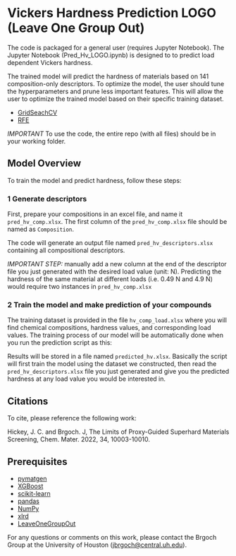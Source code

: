 # Vickers Hardness Prediction LOGO (Leave One Group Out)

The code is packaged for a general user (requires Jupyter Notebook). The Jupyter Notebook (Pred_Hv_LOGO.ipynb) is designed to to predict load dependent Vickers hardness. 

The trained model will predict the hardness of materials based on 141 composition-only descriptors. To optimize the model, the user should tune the hyperparameters and prune less important features. This will allow the user to optimize the trained model based on their specific training dataset. 

- [GridSeachCV](https://scikit-learn.org/stable/modules/generated/sklearn.model_selection.GridSearchCV.html)
- [RFE](https://scikit-learn.org/stable/modules/generated/sklearn.feature_selection.RFE.html)


*IMPORTANT* To use the code, the entire repo (with all files) should be in your working folder. 


## Model Overview

To train the model and predict hardness, follow these steps:

### 1 Generate descriptors

First, prepare your compositions in an excel file, and name it `pred_hv_comp.xlsx`. The first column of the `pred_hv_comp.xlsx` file should be named as `Composition`.


The code will generate an output file named `pred_hv_descriptors.xlsx` containing all compositional descriptors.


*IMPORTANT STEP:* manually add a new column at the end of the descriptor file you just generated with the desired load value (unit: N). Predicting the hardness of the same material at different loads (i.e. 0.49 N and 4.9 N) would require two instances in `pred_hv_comp.xlsx` 


### 2 Train the model and make prediction of your compounds

The training dataset is provided in the file `hv_comp_load.xlsx` where you will find chemical compositions, hardness values, and corresponding load values. The training process of our model will be automatically done when you run the prediction script as this:

Results will be stored in a file named `predicted_hv.xlsx`. Basically the script will first train the model using the dataset we constructed, then read the `pred_hv_descriptors.xlsx` file you just generated and give you the predicted hardness at any load value you would be interested in.


## Citations

To cite, please reference the following work:

Hickey, J. C. and Brgoch. J, The Limits of Proxy-Guided Superhard Materials Screening, Chem. Mater. 2022, 34, 10003-10010.

##  Prerequisites

- [pymatgen](http://pymatgen.org)
- [XGBoost](https://xgboost.readthedocs.io/en/latest/#)
- [scikit-learn](http://scikit-learn.org/stable/)
- [pandas](https://pandas.pydata.org/pandas-docs/stable/index.html)
- [NumPy](https://docs.scipy.org/doc/numpy/index.html)
- [xlrd](https://xlrd.readthedocs.io/en/latest/index.html)
- [LeaveOneGroupOut](https://scikit-learn.org/stable/modules/generated/sklearn.model_selection.LeaveOneGroupOut.html)


For any questions or comments on this work, please contact the Brgoch Group at the University of Houston (jbrgoch@central.uh.edu).
